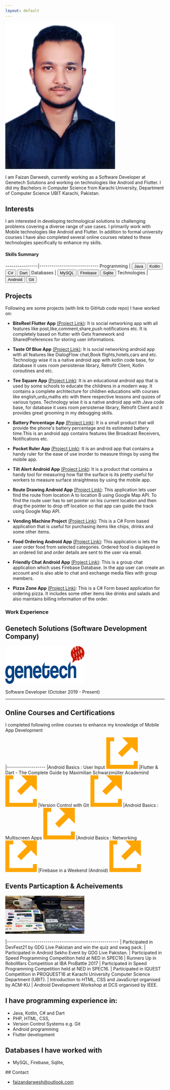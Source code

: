 ```yaml
---
layout: default
---
```


<img class="profile-picture" src="faizan.jpg">

I am Faizan Darwesh, currently working as a Software Developer at Genetech Solutions and working on technologies like Android and Flutter. I did my Bachelors in Computer Science from Karachi University, Department of Computer Science UBIT Karachi, Pakistan.

## Interests

I am interested in developing technological solutions to challenging problems covering a diverse range of use cases. I primarily work with Mobile technologies like Android and Flutter. In addition to formal university courses I have also completed several online courses related to these technologies specifically to enhance my skills.

#### Skills Summary

----------------|-----------------------------
Programming     |  <button class="skill-badge-blue">Java</button> <button class="skill-badge-blue">Kotlin</button> <button class="skill-badge-blue">C#</button> <button class="skill-badge-blue">Dart</button>
Databases             | <button class="skill-badge-blue">MySQL</button> <button class="skill-badge-blue">Firebase</button>  <button class="skill-badge-blue">Sqlite</button>
Technologies    | <button class="skill-badge-green">Android</button>  <button class="skill-badge-green">Git</button>

## Projects
Following are some projects (with link to GitHub code repo) I have worked on:

* **BiteReel Flutter App** [(Project Link)](https://github.com/faizandarwesh/NodeJs-Shopping-List-App): It is social networking app with all features like post,like,comment,share,push notifications etc. It is completely based on flutter with Getx framework and SharedPreferences for storing user informations.

* **Taste Of Blue App** [(Project Link)](https://github.com/faizandarwesh/NodeJs-Shopping-List-App): It is social networking android app with all features like DialogFlow chat,Book flights,hotels,cars and etc. Technology wise it is a native android app with kotlin code base, for database it uses room persistense library, Retrofit Client, Kotlin coroutines and etc.

* **Tee Square App** [(Project Link)](https://github.com/faizandarwesh/NodeJs-Shopping-List-App): It is an educational android app that is used by some schools to educate the childrens in a modern way. It contains a complete architecture for children educations with courses like english,urdu,maths etc with there respective lessons and quizes of various types. Technology wise it is a native android app with Java code base, for database it uses room persistense library, Retrofit Client and it provides great grooming in my debugging skills.

* **Battery Percentage App** [(Project Link)](https://github.com/faizandarwesh/NodeJs-Shopping-List-App): It is a small product that will provide the phone's battery percentage and its estimated battery time.This is an android app contains features like Broadcast Receivers, Notifications etc.

* **Pocket Ruler App** [(Project Link)](https://github.com/faizandarwesh/NodeJs-Shopping-List-App): It is an android app that contains a handy ruler for the ease of use inorder to measure things by using the mobile app.

* **Tilt Alert Android App** [(Project Link)](https://github.com/faizandarwesh/NodeJs-Shopping-List-App): It is a product that contains a handy tool for measuring how flat the surface is its pretty useful for workers to measure surface straightness by using the mobile app.

* **Route Drawing Android App** [(Project Link)](https://github.com/faizandarwesh/CG-Project): This application lets user find the route from location A to location B using Google Map API. To find the route user has to set pointer on his current location and then drag the pointer to drop off location so that app can guide the track using Google Map API.

* **Vending Machine Project** [(Project Link)](https://github.com/faizandarwesh/Vending-Machine-C-): This is a C# Form based application that is useful for purchasing items like chips, drinks and some other items.


* **Food Ordering Android App** [(Project Link)](https://github.com/faizandarwesh/Food-Ordering-App): This application is lets the user order food from selected categories. Ordered food is displayed in an ordered list and order details are sent to the user via email.


* **Friendly Chat Android App** [(Project Link)](https://github.com/faizandarwesh/Friendly-Chat-App): This is a group chat application which uses Firebase Database. In the app user can create an account and is also able to chat and exchange media files with group members.

* **Pizza Zone App** [(Project Link)](https://github.com/faizandarwesh/Pizza-Project): This is a C# Form based application for  ordering pizza. It includes some other items like drinks and salads and also maintains billing information of the order.  


 ### Work Experience

## Genetech Solutions (Software Development Company)

<img style="width: 250px; height: 120px;" src="./images/genetech_logo.jpg">

<span class="jobposition">Software Developer (October 2019 - Present)</span>

---

## Online Courses and Certifications

I completed following online courses to enhance my knowledge of Mobile App Development

|-------------------
|Android Basics : User Input <a class="ext-link-a" href="https://classroom.udacity.com/courses/ud837"><img class="ext-link-img" src="./images/ext-link.png" /></a>
|Flutter & Dart - The Complete Guide by Maximilian Schwarzmüller Academind <a class="ext-link-a" href="https://www.udemy.com/course/learn-flutter-dart-to-build-ios-android-apps/"><img class="ext-link-img" src="./images/ext-link.png" /></a>
|Version Control with Git <a class="ext-link-a" href="https://classroom.udacity.com/courses/ud123"><img class="ext-link-img" src="./images/ext-link.png" /></a>
|Android Basics : Multiscreen Apps <a class="ext-link-a" href="https://classroom.udacity.com/courses/ud839"><img class="ext-link-img" src="./images/ext-link.png" /></a>
|Android Basics : Networking <a class="ext-link-a" href="https://classroom.udacity.com/courses/ud843"><img class="ext-link-img" src="./images/ext-link.png" /></a>
|Firebase in a Weekend (Android) <a class="ext-link-a" href="https://classroom.udacity.com/courses/ud0352"><img class="ext-link-img" src="./images/ext-link.png" /></a>

## Events Particaption & Acheivements

<img style="width: 250px; height: 120px;" src="./images/gdg_live_swag.jfif">

|-------------------------------------------------------
| Participated in DevFest21 by GDG Live Pakistan and win the quiz and swag pack.
| Participated in Android Sekho Event by GDG Live Pakistan.
| Participated in Speed Programming Competition held at NED in SPEC16
| Runners Up in RoboWars Competition at IBA ProBattle 2017
| Participated in Speed Programming Competition held at NED in SPEC16.
| Participated in IQUEST Competition in PROQUEST16 at Karachi University Computer Science Department (UBIT).
| Introduction to HTML, CSS and JavaScript organised by ACM-KU
| Android Development Workshop at DCS organised by IEEE.

## I have programming experience in:

* Java, Kotlin, C# and Dart
* PHP, HTML, CSS,
* Version Control Systems e.g. Git
* Android programming
* Flutter development

## Databases I have worked with

* MySQL, Firebase, Sqlite,

<!-- ## Other Interests

* History (Contemporary, Medieval, Antiquity)
* Philosophy
* Amateur Astronomy, [Astronomy Society](https://www.facebook.com/KarachiAstronomy/)
* Literature, Reading ([2016](https://yaseenx.wordpress.com/2017/01/21/what-i-read-in-2016/), [2017](https://yaseenx.wordpress.com/2018/02/11/what-i-read-in-2017/)), Writing ([Blog](http://yaseenx.wordpress.com))
-->
<a name="contact" />
## Contact

* faizandarwesh@outlook.com

